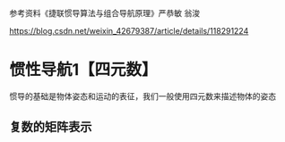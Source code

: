 参考资料《捷联惯导算法与组合导航原理》严恭敏 翁浚

https://blog.csdn.net/weixin_42679387/article/details/118291224

# 惯性导航1【四元数】

惯导的基础是物体姿态和运动的表征，我们一般使用四元数来描述物体的姿态

## 复数的矩阵表示











